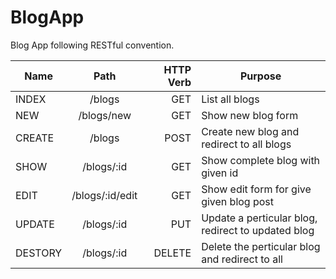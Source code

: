 # BlogApp
Blog App following RESTful  convention.


| Name       | Path           | HTTP Verb  |Purpose                                             |
| -----------|:-------------: | ----------:|----------------------------------------------------|
| INDEX      | /blogs         |   GET      | List all blogs                                     |
| NEW        | /blogs/new     |   GET      | Show new blog form                                 |
| CREATE     | /blogs         |   POST     | Create new blog and redirect to all blogs          |
|SHOW        | /blogs/:id     |   GET      | Show complete blog with given id                   |
|EDIT        | /blogs/:id/edit|   GET      | Show edit form for give given blog post            |
|UPDATE      | /blogs/:id     |   PUT      | Update a perticular blog, redirect to updated blog |
|DESTORY     | /blogs/:id     |   DELETE   | Delete the perticular blog and redirect to all     |
